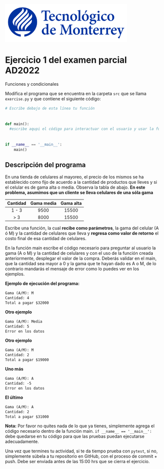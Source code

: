 ![Tec de Monterrey](../../images/logotecmty.png)
# Ejercicio 1 del examen parcial AD2022
Funciones y condicionales

Modifica el programa que se encuentra en la carpeta `src` que se llama `exercise.py` y que contiene el siguiente código:

```python
# Escribe debajo de esta línea tu función


def main():
  #escribe aqupi el código para interactuar con el usuario y usar la función


if __name__ == '__main__':
    main()
```

## Descripción del programa  
En una tienda de celulares al mayoreo, el precio de los mismos se ha establecido como fijo de acuerdo a la cantidad de productos que lleves y si el celular es de gama alta o media. Observa la tabla de abajo. **En este problema, asumimos que un cliente se lleva celulares de una sóla gama**


|     Cantidad    |  Gama media    |  Gama alta     | 
| :-------------: |:-------------:| :-------------:| 
|   1 - 3         |    9500       |   15500        |
|    > 3          |    8000       |   15500        |


Escribe una función, la cual **recibe como parámetros**, la gama del celular (A ó M) y la cantidad de celulares que lleva y **regresa como valor de retorno** el costo final de esa cantidad de celulares.

En la función main escribe el código necesario para preguntar al usuario la gama (A o M) y la cantidad de celulares y con el uso de la función creada anteriormente, desplegar el valor de la compra. Deberás validar en el main, que la cantidad sea mayor a 0 y la gama que te hayan dado es A o M, de lo contrario mandarás el mensaje de error como lo puedes ver en los ejemplos.

**Ejemplo de ejecución del programa:** 
``` 
Gama (A/M): M
Cantidad: 4
Total a pagar $32000 
```
**Otro ejemplo**
``` 
Gama (A/M): Media
Cantidad: 5
Error en los datos
``` 
**Otro ejemplo**
``` 
Gama (A/M): M
Cantidad: 2
Total a pagar $19000
``` 
**Uno más**
``` 
Gama (A/M): A
Cantidad: -5
Error en los datos
``` 
**El último**
``` 
Gama (A/M): A
Cantidad: 2
Total a pagar $31000
``` 

**Nota:** Por favor no quites nada de lo que ya tienes, simplemente agrega el código 
necesario dentro de la función main. 
`if __name__ == '__main__':` debe quedarse en tu código para que las pruebas puedan 
ejecutarse adecuadamente.

Una vez que termines tu actividad, si te da tiempo prueba con
`pytest`, si no, simplemente súbela a tu repositorio en GitHub, con el proceso de commit + push.
Debe ser enviada antes de las 15:00 hrs que se cierra el ejercicio.

